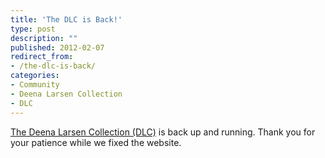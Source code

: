 ```yaml
---
title: 'The DLC is Back!'
type: post
description: ""
published: 2012-02-07
redirect_from: 
- /the-dlc-is-back/
categories:
- Community
- Deena Larsen Collection
- DLC
---
```

[The Deena Larsen Collection (DLC)](http://mith.umd.edu/larsen/) is back up and running. Thank you for your patience while we fixed the website.
